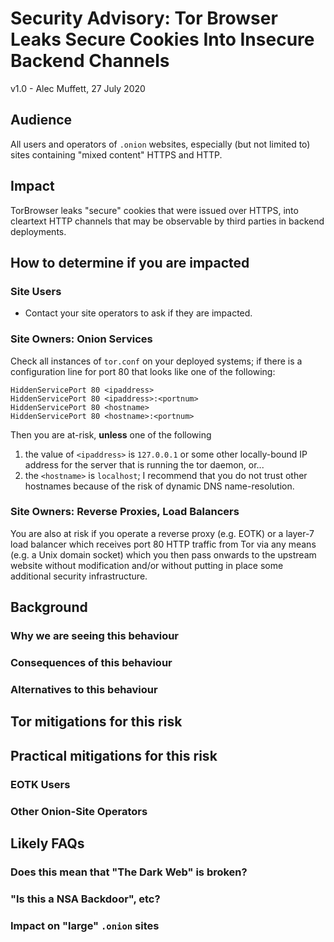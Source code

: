 # Security Advisory: Tor Browser Leaks Secure Cookies Into Insecure Backend Channels

v1.0 - Alec Muffett, 27 July 2020

## Audience

All users and operators of `.onion` websites, especially (but not limited to) sites containing "mixed content" HTTPS and HTTP.

## Impact

TorBrowser leaks "secure" cookies that were issued over HTTPS, into cleartext HTTP channels that may be observable by third parties in backend deployments.

## How to determine if you are impacted

### Site Users

* Contact your site operators to ask if they are impacted.

### Site Owners: Onion Services

Check all instances of `tor.conf` on your deployed systems; if there is a configuration line for port 80 that looks like one of the following:

```
HiddenServicePort 80 <ipaddress>
HiddenServicePort 80 <ipaddress>:<portnum>
HiddenServicePort 80 <hostname>
HiddenServicePort 80 <hostname>:<portnum>
```

Then you are at-risk, **unless** one of the following

1. the value of `<ipaddress>` is `127.0.0.1` or some other locally-bound IP address for the server that is running the tor daemon, or...
2. the `<hostname>` is `localhost`; I recommend that you do not trust other hostnames because of the risk of dynamic DNS name-resolution.

### Site Owners: Reverse Proxies, Load Balancers

You are also at risk if you operate a reverse proxy (e.g. EOTK) or a layer-7 load balancer which receives port 80 HTTP traffic from Tor via any means (e.g. a Unix domain socket) which you then pass onwards to the upstream website without modification and/or without putting in place some additional security infrastructure.

## Background

### Why we are seeing this behaviour

### Consequences of this behaviour

### Alternatives to this behaviour

## Tor mitigations for this risk

## Practical mitigations for this risk

### EOTK Users

### Other Onion-Site Operators

## Likely FAQs

### Does this mean that "The Dark Web" is broken?

### "Is this a NSA Backdoor", etc?

### Impact on "large" `.onion` sites